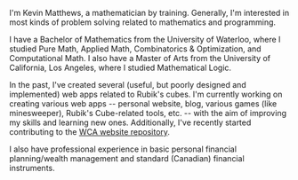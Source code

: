 I'm Kevin Matthews, a mathematician by training. Generally, I'm interested in most kinds of problem solving related to mathematics and programming.

I have a Bachelor of Mathematics from the University of Waterloo, where I studied Pure Math, Applied Math, Combinatorics & Optimization, and Computational Math.
I also have a Master of Arts from the University of California, Los Angeles, where I studied Mathematical Logic.

In the past, I've created several (useful, but poorly designed and implemented) web apps related to Rubik's cubes.
I'm currently working on creating various web apps -- personal website, blog, various games (like minesweeper), Rubik's Cube-related tools, etc. -- with the aim of improving my skills and learning new ones. Additionally, I've recently started contributing to the [WCA website repository](https://github.com/thewca/worldcubeassociation.org).

I also have professional experience in basic personal financial planning/wealth management and standard (Canadian) financial instruments.

